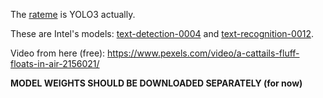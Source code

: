 The [rateme](https://github.com/heyml/rateme) is YOLO3 actually.

These are Intel's models: [text-detection-0004](https://github.com/opencv/open_model_zoo/blob/master/models/intel/text-detection-0004/description/text-detection-0004.md) and [text-recognition-0012](https://github.com/opencv/open_model_zoo/blob/master/models/intel/text-recognition-0012/description/text-recognition-0012.md).

Video from here (free): <https://www.pexels.com/video/a-cattails-fluff-floats-in-air-2156021/>


**MODEL WEIGHTS SHOULD BE DOWNLOADED SEPARATELY (for now)**

